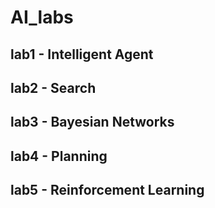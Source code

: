 # AI_labs
## lab1 - Intelligent Agent
## lab2 - Search
## lab3 - Bayesian Networks
## lab4 - Planning 
## lab5 - Reinforcement Learning
